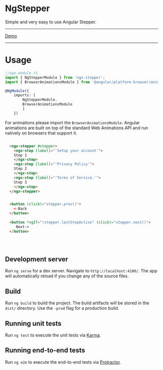 # NgStepper

Simple and very easy to use Angular Stepper.
<hr>

[Demo](https://stackblitz.com/edit/github-uuksdt?embed=1&file=src/main.ts)

<hr>

# Usage

```TypeScript
//app.module.ts
import { NgStepperModule } from 'ngx-stepper';
import { BrowserAnimationsModule } from '@angular/platform-browser/animations';

@NgModule({
    imports: [
        NgStepperModule,
        BrowserAnimationsModule
        ]
    })
```
For animations please import the ```BrowserAnimationsModule```.
 Angular animations are built on top of the standard Web Animations API and run natively on browsers that support it.


```Html

  <ngx-stepper #stepper>
    <ngx-step [label]="'Setup your account'">
    Step 1
    </ngx-step>
    <ngx-step [label]="'Privacy Policy'">
    Step 2
    </ngx-step>
    <ngx-step [label]="'Terms of Service.'">
    Step 3
    </ngx-step>
  </ngx-stepper>


  <button (click)="stepper.prev()"> 
    <-Back
  </button>
  
  <button *ngIf="!stepper.lastStepActive" (click)="stepper.next()">
     Next->
  </button>





```

## Development server

Run `ng serve` for a dev server. Navigate to `http://localhost:4100/`. The app will automatically reload if you change any of the source files.

## Build

Run `ng build` to build the project. The build artifacts will be stored in the `dist/` directory. Use the `-prod` flag for a production build.

## Running unit tests

Run `ng test` to execute the unit tests via [Karma](https://karma-runner.github.io).

## Running end-to-end tests

Run `ng e2e` to execute the end-to-end tests via [Protractor](http://www.protractortest.org/).

